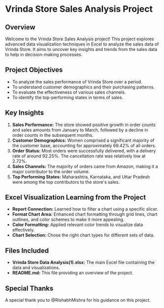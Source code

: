 # Vrinda Store Sales Analysis Project

## Overview

Welcome to the Vrinda Store Sales Analysis project! This project explores advanced data visualization techniques in Excel to analyze the sales data of Vrinda Store. It aims to uncover key insights and trends from the sales data to help in decision-making processes.

## Project Objectives

- To analyze the sales performance of Vrinda Store over a period.
- To understand customer demographics and their purchasing patterns.
- To evaluate the effectiveness of various sales channels.
- To identify the top-performing states in terms of sales.

## Key Insights

1. **Sales Performance:** The store showed positive growth in order counts and sales amounts from January to March, followed by a decline in order counts in the subsequent months.
2. **Customer Demographics:** Women comprised a significant majority of the customer base, accounting for approximately 69.42% of all orders.
3. **Order Status:** Most orders were successfully delivered, with a delivery rate of around 92.25%. The cancellation rate was relatively low at 2.72%.
4. **Sales Channels:** The majority of orders came from Amazon, making it a major contributor to the order volume.
5. **Top Performing States:** Maharashtra, Karnataka, and Uttar Pradesh were among the top contributors to the store's sales.

## Excel Visualization Learning from the Project

- **Report Connection:** Learned how to filter a chart using a specific slicer.
- **Format Chart Area:** Enhanced chart formatting through grid lines, chart outlines, and color schemes to make it more appealing.
- **Color Formatting:** Applied relevant color trends to visualize data effectively.
- **Chart Selection:** Chose the right chart types for different sets of data.

## Files Included

- **Vrinda Store Data Analysis(1).xlsx:** The main Excel file containing the data and visualizations.
- **README.md:** This file providing an overview of the project.

## Special Thanks

A special thank you to @RishabhMishra for his guidance on this project.

